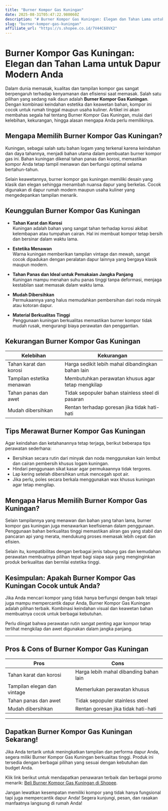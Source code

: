 ```yaml
---
title: "Burner Kompor Gas Kuningan"
date: 2025-08-31T05:47:22.980060Z
description: "# Burner Kompor Gas Kuningan: Elegan dan Tahan Lama untuk Dapur Modern Anda..."
slug: "burner-kompor-gas-kuningan"
affiliate_url: "https://s.shopee.co.id/7V44C68VX2"
---
```

# Burner Kompor Gas Kuningan: Elegan dan Tahan Lama untuk Dapur Modern Anda

Dalam dunia memasak, kualitas dan tampilan kompor gas sangat berpengaruh terhadap kenyamanan dan efisiensi saat memasak. Salah satu pilihan yang sedang naik daun adalah **Burner Kompor Gas Kuningan**. Dengan kombinasi keindahan estetika dan keawetan bahan, kompor ini cocok untuk rumah tinggal maupun usaha kuliner. Artikel ini akan membahas segala hal tentang Burner Kompor Gas Kuningan, mulai dari kelebihan, kekurangan, hingga alasan mengapa Anda perlu memilikinya.

## Mengapa Memilih Burner Kompor Gas Kuningan?

Kuningan, sebagai salah satu bahan logam yang terkenal karena keindahan dan daya tahannya, menjadi bahan utama dalam pembuatan burner kompor gas ini. Bahan kuningan dikenal tahan panas dan korosi, memastikan kompor Anda tetap tampil menawan dan berfungsi optimal selama bertahun-tahun.

Selain keawetannya, burner kompor gas kuningan memiliki desain yang klasik dan elegan sehingga menambah nuansa dapur yang berkelas. Cocok digunakan di dapur rumah modern maupun usaha kuliner yang mengedepankan tampilan menarik.

## Keunggulan Burner Kompor Gas Kuningan

- **Tahan Karat dan Korosi**  
  Kuningan adalah bahan yang sangat tahan terhadap korosi akibat kelembapan atau tumpahan cairan. Hal ini membuat kompor tetap bersih dan bersinar dalam waktu lama.

- **Estetika Menawan**  
  Warna kuningan memberikan tampilan vintage dan mewah, sangat cocok dipadukan dengan peralatan dapur lainnya yang bergaya klasik maupun modern.

- **Tahan Panas dan Ideal untuk Pemakaian Jangka Panjang**  
  Kuningan mampu menahan suhu panas tinggi tanpa deformasi, menjaga kestabilan saat memasak dalam waktu lama.

- **Mudah Dibersihkan**  
  Permukaannya yang halus memudahkan pembersihan dari noda minyak atau kotoran dapur.

- **Material Berkualitas Tinggi**  
  Penggunaan kuningan berkualitas memastikan burner kompor tidak mudah rusak, mengurangi biaya perawatan dan penggantian.

## Kekurangan Burner Kompor Gas Kuningan

| Kelebihan                         | Kekurangan                          |
|----------------------------------|-------------------------------------|
| Tahan karat dan korosi        | Harga sedikit lebih mahal dibandingkan bahan lain |
| Tampilan estetika menawan     | Membutuhkan perawatan khusus agar tetap mengkilap |
| Tahan panas dan awet          | Tidak sepopuler bahan stainless steel di pasaran |
| Mudah dibersihkan             | Rentan terhadap goresan jika tidak hati-hati |

## Tips Merawat Burner Kompor Gas Kuningan

Agar keindahan dan ketahanannya tetap terjaga, berikut beberapa tips perawatan sederhana:

- Bersihkan secara rutin dari minyak dan noda menggunakan kain lembut dan cairan pembersih khusus logam kuningan.
- Hindari penggunaan sikat kasar agar permukaannya tidak tergores.
- Lap kering setelah dibersihkan untuk mencegah spot air.
- Jika perlu, poles secara berkala menggunakan wax khusus kuningan agar tetap mengilap.

## Mengapa Harus Memilih Burner Kompor Gas Kuningan?

Selain tampilannya yang menawan dan bahan yang tahan lama, burner kompor gas kuningan juga menawarkan keefisienan dalam penggunaan. Penggunaan bahan berkualitas tinggi memastikan aliran gas yang stabil dan pancaran api yang merata, mendukung proses memasak lebih cepat dan efisien.

Selain itu, kompatibilitas dengan berbagai jenis tabung gas dan kemudahan perawatan membuatnya pilihan tepat bagi siapa saja yang menginginkan produk berkualitas dan bernilai estetika tinggi.

## Kesimpulan: Apakah Burner Kompor Gas Kuningan Cocok untuk Anda?

Jika Anda mencari kompor yang tidak hanya berfungsi dengan baik tetapi juga mampu mempercantik dapur Anda, Burner Kompor Gas Kuningan adalah pilihan terbaik. Kombinasi keindahan visual dan keawetan bahan membuatnya cocok untuk berbagai kebutuhan.

Perlu diingat bahwa perawatan rutin sangat penting agar kompor tetap terlihat mengkilap dan awet digunakan dalam jangka panjang.

---

## Pros & Cons of Burner Kompor Gas Kuningan

| **Pros**                                 | **Cons**                                 |
|-----------------------------------------|-----------------------------------------|
| Tahan karat dan korosi               | Harga lebih mahal dibanding bahan lain |
| Tampilan elegan dan vintage        | Memerlukan perawatan khusus               |
| Tahan panas dan awet                 | Tidak sepopuler stainless steel       |
| Mudah dibersihkan                     | Rentan goresan jika tidak hati-hati   |

---

## Dapatkan Burner Kompor Gas Kuningan Sekarang!

Jika Anda tertarik untuk meningkatkan tampilan dan performa dapur Anda, segera miliki Burner Kompor Gas Kuningan berkualitas tinggi. Produk ini tersedia dengan berbagai pilihan yang sesuai dengan kebutuhan dan budget Anda.

Klik link berikut untuk mendapatkan penawaran terbaik dan berbagai promo menarik: [Beli Burner Kompor Gas Kuningan di Shopee](https://s.shopee.co.id/7V44C68VX2).

Jangan lewatkan kesempatan memiliki kompor yang tidak hanya fungsional tapi juga mempercantik dapur Anda! Segera kunjungi, pesan, dan rasakan manfaatnya langsung di rumah Anda!